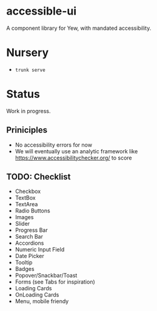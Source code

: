 # accessible-ui
A component library for Yew, with mandated accessibility.

# Nursery
- `trunk serve`

# Status
Work in progress.

## Priniciples
- No accessibility errors for now
- We will eventually use an analytic framework like https://www.accessibilitychecker.org/ to score

## TODO: Checklist
- Checkbox
- TextBox 
- TextArea 
- Radio Buttons
- Images
- Slider
- Progress Bar
- Search Bar
- Accordions
- Numeric Input Field
- Date Picker
- Tooltip
- Badges
- Popover/Snackbar/Toast
- Forms (see Tabs for inspiration)
- Loading Cards
- OnLoading Cards
- Menu, mobile friendy
